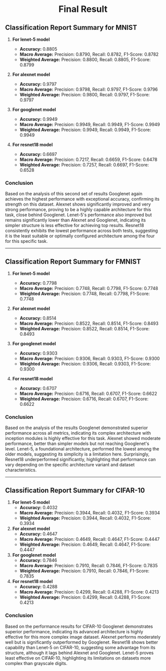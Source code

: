 <h1 align="center">Final Result</h1>

## Classification Report Summary for MNIST

1. **For lenet-5 model**
    * **Accuracy:** 0.8805
    * **Macro Average:** Precision: 0.8790, Recall: 0.8782, F1-Score: 0.8782
    * **Weighted Average:** Precision: 0.8800, Recall: 0.8805, F1-Score: 0.8799

2. **For alexnet model**
    * **Accuracy:** 0.9797
    * **Macro Average:** Precision: 0.9798, Recall: 0.9797, F1-Score: 0.9796
    * **Weighted Average:** Precision: 0.9800, Recall: 0.9797, F1-Score: 0.9797

3. **For googlenet model**
    * **Accuracy:** 0.9949
    * **Macro Average:** Precision: 0.9949, Recall: 0.9949, F1-Score: 0.9949
    * **Weighted Average:** Precision: 0.9949, Recall: 0.9949, F1-Score: 0.9949

4. **For resnet18 model**
    * **Accuracy:** 0.6697
    * **Macro Average:** Precision: 0.7217, Recall: 0.6659, F1-Score: 0.6478
    * **Weighted Average:** Precision: 0.7257, Recall: 0.6697, F1-Score: 0.6528

### Conclusion

Based on the analysis of this second set of results Googlenet again achieves the highest performance with exceptional accuracy, confirming its strength on this dataset. Alexnet shows significantly improved and very strong performance, proving to be a highly capable architecture for this task, close behind Googlenet. Lenet-5's performance also improved but remains significantly lower than Alexnet and Googlenet, indicating its simpler structure is less effective for achieving top results. Resnet18 consistently exhibits the lowest performance across both tests, suggesting it is the least suitable or optimally configured architecture among the four for this specific task.

---
## Classification Report Summary for FMNIST

1. **For lenet-5 model**
    * **Accuracy:** 0.7798
    * **Macro Average:** Precision: 0.7748, Recall: 0.7798, F1-Score: 0.7748
    * **Weighted Average:** Precision: 0.7748, Recall: 0.7798, F1-Score: 0.7748

2. **For alexnet model**
    * **Accuracy:** 0.8514
    * **Macro Average:** Precision: 0.8522, Recall: 0.8514, F1-Score: 0.8493
    * **Weighted Average:** Precision: 0.8522, Recall: 0.8514, F1-Score: 0.8493

3. **For googlenet model**
    * **Accuracy:** 0.9303
    * **Macro Average:** Precision: 0.9306, Recall: 0.9303, F1-Score: 0.9300
    * **Weighted Average:** Precision: 0.9306, Recall: 0.9303, F1-Score: 0.9300

4. **For resnet18 model**
    * **Accuracy:** 0.6707
    * **Macro Average:** Precision: 0.6716, Recall: 0.6707, F1-Score: 0.6622
    * **Weighted Average:** Precision: 0.6716, Recall: 0.6707, F1-Score: 0.6622

### Conclusion

Based on the analysis of the results Googlenet demonstrated superior performance across all metrics, indicating its complex architecture with inception modules is highly effective for this task. Alexnet showed moderate performance, better than simpler models but not reaching Googlenet's level. Lenet-5, a foundational architecture, performed the lowest among the older models, suggesting its simplicity is a limitation here. Surprisingly, Resnet18 underperformed significantly, highlighting that performance can vary depending on the specific architecture variant and dataset characteristics.

---
## Classification Report Summary for CIFAR-10

1. **For lenet-5 model**
    * **Accuracy:** 0.4032
    * **Macro Average:** Precision: 0.3944, Recall: 0.4032, F1-Score: 0.3934
    * **Weighted Average:** Precision: 0.3944, Recall: 0.4032, F1-Score: 0.3934
2. **For alexnet model**
    * **Accuracy:** 0.4647
    * **Macro Average:** Precision: 0.4649, Recall: 0.4647, F1-Score: 0.4447
    * **Weighted Average:** Precision: 0.4649, Recall: 0.4647, F1-Score: 0.4447
3. **For googlenet model**
    * **Accuracy:** 0.7846
    * **Macro Average:** Precision: 0.7910, Recall: 0.7846, F1-Score: 0.7835
    * **Weighted Average:** Precision: 0.7910, Recall: 0.7846, F1-Score: 0.7835
4. **For resnet18 model**
    * **Accuracy:** 0.4288
    * **Macro Average:** Precision: 0.4299, Recall: 0.4288, F1-Score: 0.4213
    * **Weighted Average:** Precision: 0.4299, Recall: 0.4288, F1-Score: 0.4213

### Conclusion

Based on the performance results for CIFAR-10 Googlenet demonstrates superior performance, indicating its advanced architecture is highly effective for this more complex image dataset. Alexnet performs moderately well but is significantly outperformed by Googlenet. Resnet18 shows better capability than Lenet-5 on CIFAR-10, suggesting some advantage from its structure, although it lags behind Alexnet and Googlenet. Lenet-5 proves least effective on CIFAR-10, highlighting its limitations on datasets more complex than grayscale digits.
